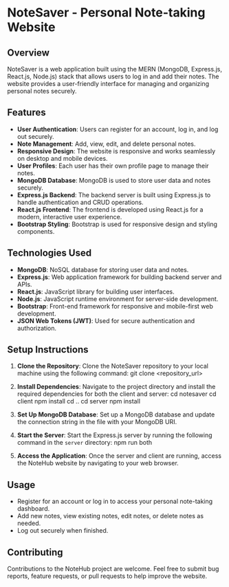 # NoteSaver - Personal Note-taking Website

## Overview
NoteSaver is a web application built using the MERN (MongoDB, Express.js, React.js, Node.js) stack that allows users to log in and add their notes. The website provides a user-friendly interface for managing and organizing personal notes securely.

## Features
- **User Authentication**: Users can register for an account, log in, and log out securely.
- **Note Management**: Add, view, edit, and delete personal notes.
- **Responsive Design**: The website is responsive and works seamlessly on desktop and mobile devices.
- **User Profiles**: Each user has their own profile page to manage their notes.
- **MongoDB Database**: MongoDB is used to store user data and notes securely.
- **Express.js Backend**: The backend server is built using Express.js to handle authentication and CRUD operations.
- **React.js Frontend**: The frontend is developed using React.js for a modern, interactive user experience.
- **Bootstrap Styling**: Bootstrap is used for responsive design and styling components.

## Technologies Used
- **MongoDB**: NoSQL database for storing user data and notes.
- **Express.js**: Web application framework for building backend server and APIs.
- **React.js**: JavaScript library for building user interfaces.
- **Node.js**: JavaScript runtime environment for server-side development.
- **Bootstrap**: Front-end framework for responsive and mobile-first web development.
- **JSON Web Tokens (JWT)**: Used for secure authentication and authorization.

## Setup Instructions
1. **Clone the Repository**: Clone the NoteSaver repository to your local machine using the following command:
   git clone <repository_url>

2. **Install Dependencies**: Navigate to the project directory and install the required dependencies for both the client and server:
cd notesaver
cd client
npm install
cd ..
cd server
npm install

3. **Set Up MongoDB Database**: Set up a MongoDB database and update the connection string in the  file with your MongoDB URI.

4. **Start the Server**: Start the Express.js server by running the following command in the `server` directory:
npm run both

6. **Access the Application**: Once the server and client are running, access the NoteHub website by navigating to your web browser.

## Usage
- Register for an account or log in to access your personal note-taking dashboard.
- Add new notes, view existing notes, edit notes, or delete notes as needed.
- Log out securely when finished.

## Contributing
Contributions to the NoteHub project are welcome. Feel free to submit bug reports, feature requests, or pull requests to help improve the website.



